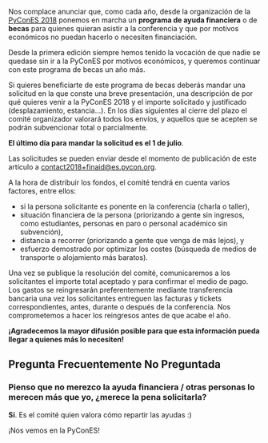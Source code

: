 Nos complace anunciar que, como cada año, desde la organización de la [PyConES 2018](http://2018.es.pycon.org/) ponemos en marcha un **programa de ayuda financiera** o de **becas** para quienes quieran asistir a la conferencia y que por motivos económicos no puedan hacerlo o necesiten financiación.

Desde la primera edición siempre hemos tenido la vocación de que nadie se quedase sin ir a la PyConES por motivos económicos, y queremos continuar con este programa de becas un año más.

Si quieres beneficiarte de este programa de becas deberás mandar una solicitud en la que conste una breve presentación, una descripción de por qué quieres venir a la PyConES 2018 y el importe solicitado y justificado (desplazamiento, estancia...). En los días siguientes al cierre del plazo el comité organizador valorará todos los envíos, y aquellos que se acepten se podrán subvencionar total o parcialmente.

**El último día para mandar la solicitud es el 1 de julio**.

Las solicitudes se pueden enviar desde el momento de publicación de este artículo a contact2018+finaid@es.pycon.org.

A la hora de distribuir los fondos, el comité tendrá en cuenta varios factores, entre ellos:

* si la persona solicitante es ponente en la conferencia (charla o taller),
* situación financiera de la persona (priorizando a gente sin ingresos, como estudiantes, personas en paro o personal académico sin subvención),
* distancia a recorrer (priorizando a gente que venga de más lejos), y
* esfuerzo demostrado por optimizar los costes (búsqueda de medios de transporte o alojamiento más baratos).

Una vez se publique la resolución del comité, comunicaremos a los solicitantes el importe total aceptado y para confirmar el medio de pago. Los gastos se reingresarán preferentemente mediante transferencia bancaria una vez los solicitantes entreguen las facturas y tickets correspondientes, antes, durante o después de la conferencia. Nos comprometemos a hacer los reingresos antes de que acabe el año.

**¡Agradecemos la mayor difusión posible para que esta información pueda llegar a quienes más lo necesiten!**

## Pregunta Frecuentemente No Preguntada

### Pienso que no merezco la ayuda financiera / otras personas lo merecen más que yo, ¿merece la pena solicitarla?

**Sí**. Es el comité quien valora cómo repartir las ayudas :)

¡Nos vemos en la PyConES!
